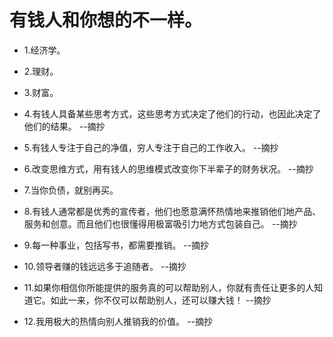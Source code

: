 # 有钱人和你想的不一样。

- 1.经济学。

- 2.理财。

- 3.财富。

- 4.有钱人具备某些思考方式，这些思考方式决定了他们的行动，也因此决定了他们的结果。 --摘抄

- 5.有钱人专注于自己的净值，穷人专注于自己的工作收入。 --摘抄

- 6.改变思维方式，用有钱人的思维模式改变你下半辈子的财务状况。 --摘抄

- 7.当你负债，就别再买。

- 8.有钱人通常都是优秀的宣传者，他们也愿意满怀热情地来推销他们地产品、服务和创意。而且他们也很懂得用极富吸引力地方式包装自己。 --摘抄

- 9.每一种事业，包括写书，都需要推销。 --摘抄

- 10.领导者赚的钱远远多于追随者。 --摘抄

- 11.如果你相信你所能提供的服务真的可以帮助别人，你就有责任让更多的人知道它。如此一来，你不仅可以帮助别人，还可以赚大钱！ --摘抄

- 12.我用极大的热情向别人推销我的价值。 --摘抄
